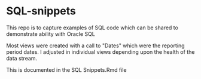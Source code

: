 # SQL-snippets
This repo is to capture examples of SQL code which can be shared to demonstrate ability with Oracle SQL

Most views were created with a call to "Dates" which were the reporting period dates.  I adjusted in individual
views depending upon the health of the data stream.

This is documented in the SQL Snippets.Rmd file

